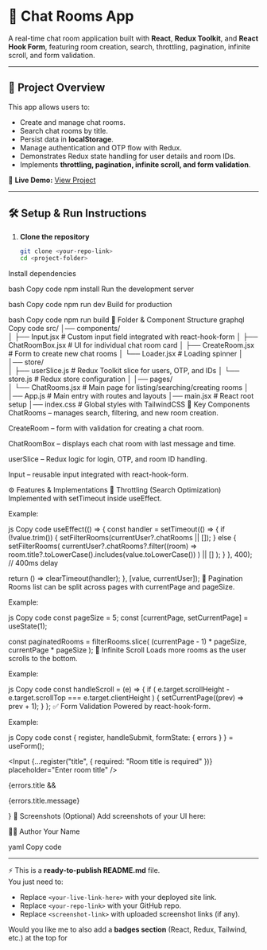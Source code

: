 # 📱 Chat Rooms App

A real-time chat room application built with **React**, **Redux Toolkit**, and **React Hook Form**, featuring room creation, search, throttling, pagination, infinite scroll, and form validation.  

---

## 🚀 Project Overview

This app allows users to:
- Create and manage chat rooms.
- Search chat rooms by title.
- Persist data in **localStorage**.
- Manage authentication and OTP flow with Redux.
- Demonstrates Redux state handling for user details and room IDs.
- Implements **throttling, pagination, infinite scroll, and form validation**.  

🔗 **Live Demo:** [View Project](<your-live-link-here>)

---

## 🛠️ Setup & Run Instructions

1. **Clone the repository**
   ```bash
   git clone <your-repo-link>
   cd <project-folder>
Install dependencies

bash
Copy code
npm install
Run the development server

bash
Copy code
npm run dev
Build for production

bash
Copy code
npm run build
📂 Folder & Component Structure
graphql
Copy code
src/
│── components/         
│   ├── Input.jsx            # Custom input field integrated with react-hook-form
│   ├── ChatRoomBox.jsx      # UI for individual chat room card
│   ├── CreateRoom.jsx       # Form to create new chat rooms
│   └── Loader.jsx           # Loading spinner
│
│── store/              
│   ├── userSlice.js         # Redux Toolkit slice for users, OTP, and IDs
│   └── store.js             # Redux store configuration
│
│── pages/              
│   └── ChatRooms.jsx        # Main page for listing/searching/creating rooms
│
│── App.js                   # Main entry with routes and layouts
│── main.jsx                 # React root setup
│── index.css                # Global styles with TailwindCSS
🔑 Key Components
ChatRooms – manages search, filtering, and new room creation.

CreateRoom – form with validation for creating a chat room.

ChatRoomBox – displays each chat room with last message and time.

userSlice – Redux logic for login, OTP, and room ID handling.

Input – reusable input integrated with react-hook-form.

⚙️ Features & Implementations
🔄 Throttling (Search Optimization)
Implemented with setTimeout inside useEffect.

Example:

js
Copy code
useEffect(() => {
  const handler = setTimeout(() => {
    if (!value.trim()) {
      setFilterRooms(currentUser?.chatRooms || []);
    } else {
      setFilterRooms(
        currentUser?.chatRooms?.filter((room) =>
          room.title?.toLowerCase().includes(value.toLowerCase())
        ) || []
      );
    }
  }, 400); // 400ms delay

  return () => clearTimeout(handler);
}, [value, currentUser]);
📄 Pagination
Rooms list can be split across pages with currentPage and pageSize.

Example:

js
Copy code
const pageSize = 5;
const [currentPage, setCurrentPage] = useState(1);

const paginatedRooms = filterRooms.slice(
  (currentPage - 1) * pageSize,
  currentPage * pageSize
);
🔁 Infinite Scroll
Loads more rooms as the user scrolls to the bottom.

Example:

js
Copy code
const handleScroll = (e) => {
  if (
    e.target.scrollHeight - e.target.scrollTop === e.target.clientHeight
  ) {
    setCurrentPage((prev) => prev + 1);
  }
};
✅ Form Validation
Powered by react-hook-form.

Example:

js
Copy code
const {
  register,
  handleSubmit,
  formState: { errors }
} = useForm();

<Input
  {...register("title", { required: "Room title is required" })}
  placeholder="Enter room title"
/>

{errors.title && <p className="text-red-500">{errors.title.message}</p>}
📸 Screenshots (Optional)
Add screenshots of your UI here:



👨‍💻 Author
Your Name

yaml
Copy code

---

⚡ This is a **ready-to-publish README.md** file.  
You just need to:
- Replace `<your-live-link-here>` with your deployed site link.  
- Replace `<your-repo-link>` with your GitHub repo.  
- Replace `<screenshot-link>` with uploaded screenshot links (if any).  

Would you like me to also add a **badges section** (React, Redux, Tailwind, etc.) at the top for